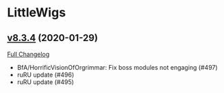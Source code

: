 # LittleWigs

## [v8.3.4](https://github.com/BigWigsMods/LittleWigs/tree/v8.3.4) (2020-01-29)
[Full Changelog](https://github.com/BigWigsMods/LittleWigs/compare/v8.3.3...v8.3.4)

- BfA/HorrificVisionOfOrgrimmar: Fix boss modules not engaging (#497)  
- ruRU update (#496)  
- ruRU update (#495)  
